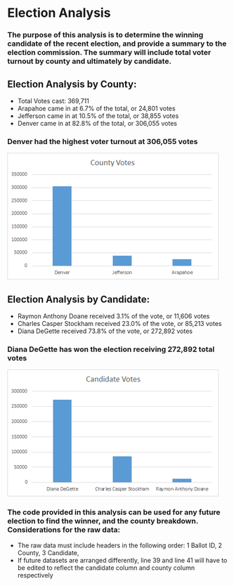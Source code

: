 # Election Analysis
### The purpose of this analysis is to determine the winning candidate of the recent election, and provide a summary to the election commission. The summary will include total voter turnout by county and ultimately by candidate.

## Election Analysis by County: 
- Total Votes cast: 369,711
- Arapahoe came in at 6.7% of the total, or 24,801 votes
- Jefferson came in at 10.5% of the total, or 38,855 votes
- Denver came in at 82.8% of the total, or 306,055 votes
### Denver had the highest voter turnout at 306,055 votes 
![County Grpah](https://github.com/Simpson944/Election_Analysis_County/blob/main/PyPoll/Analysis/County_Vote.png)

## Election Analysis by Candidate:
- Raymon Anthony Doane received 3.1% of the vote, or 11,606 votes
- Charles Casper Stockham received 23.0% of the vote, or 85,213 votes 
- Diana DeGette received 73.8% of the vote, or 272,892 votes
### Diana DeGette has won the election receiving 272,892 total votes
![Candidate Graph](https://github.com/Simpson944/Election_Analysis_County/blob/main/PyPoll/Analysis/Candidate_Vote.png)

### The code provided in this analysis can be used for any future election to find the winner, and the county breakdown. Considerations for the raw data: 
-	The raw data must include headers in the following order:
  1	Ballot ID,
  2	County,
  3	Candidate, 
-	If future datasets are arranged differently, line 39 and line 41 will have to be edited to reflect the candidate column and county column respectively

